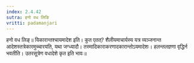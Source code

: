 ```yaml
---
index: 2.4.42
sutra: हनो वध लिङि
vritti: padamanjari
---
```


 हनो वध लिङ्॥ यिकारान्तश्चायमादेश इति। कुत एतत्? शैलीयमाचार्यस्य यत्र व्यञ्जनान्त आदेशस्तत्रेकारमुच्चारयति, यथा जग्ध्यादौ। तस्मादिकाराकरणादकारान्तोऽयमादेशः। हलन्तलज्ञणा वृद्धिर्न भवतीति। उतरसूत्रेण वधादेशे कृत इति भावः॥
